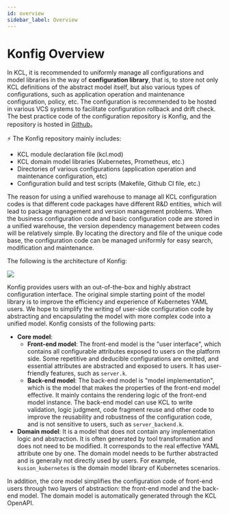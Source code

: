 ```yaml
---
id: overview
sidebar_label: Overview
---
```


# Konfig Overview

In KCL, it is recommended to uniformly manage all configurations and model libraries in the way of **configuration library**, that is, to store not only KCL definitions of the abstract model itself, but also various types of configurations, such as application operation and maintenance configuration, policy, etc. The configuration is recommended to be hosted in various VCS systems to facilitate configuration rollback and drift check. The best practice code of the configuration repository is Konfig, and the repository is hosted in [Github](https://github.com/kcl-lang/konfig)。

⚡ The Konfig repository mainly includes:

- KCL module declaration file (kcl.mod)
- KCL domain model libraries (Kubernetes, Prometheus, etc.)
- Directories of various configurations (application operation and maintenance configuration, etc)
- Configuration build and test scripts (Makefile, Github CI file, etc.)

The reason for using a unified warehouse to manage all KCL configuration codes is that different code packages have different R&D entities, which will lead to package management and version management problems. When the business configuration code and basic configuration code are stored in a unified warehouse, the version dependency management between codes will be relatively simple. By locating the directory and file of the unique code base, the configuration code can be managed uniformly for easy search, modification and maintenance.

The following is the architecture of Konfig:

![](/img/docs/user_docs/guides/konfig/konfig-arch.png)

Konfig provides users with an out-of-the-box and highly abstract configuration interface. The original simple starting point of the model library is to improve the efficiency and experience of Kubernetes YAML users. We hope to simplify the writing of user-side configuration code by abstracting and encapsulating the model with more complex code into a unified model. Konfig consists of the following parts:

- **Core model**:
  - **Front-end model**: The front-end model is the "user interface", which contains all configurable attributes exposed to users on the platform side. Some repetitive and deducible configurations are omitted, and essential attributes are abstracted and exposed to users. It has user-friendly features, such as `server.k`.
  - **Back-end model**: The back-end model is "model implementation", which is the model that makes the properties of the front-end model effective. It mainly contains the rendering logic of the front-end model instance. The back-end model can use KCL to write validation, logic judgment, code fragment reuse and other code to improve the reusability and robustness of the configuration code, and is not sensitive to users, such as `server_backend.k`.
- **Domain model**: It is a model that does not contain any implementation logic and abstraction. It is often generated by tool transformation and does not need to be modified. It corresponds to the real effective YAML attribute one by one. The domain model needs to be further abstracted and is generally not directly used by users. For example, `kusion_kubernetes` is the domain model library of Kubernetes scenarios.

In addition, the core model simplifies the configuration code of front-end users through two layers of abstraction: the front-end model and the back-end model. The domain model is automatically generated through the KCL OpenAPI.
